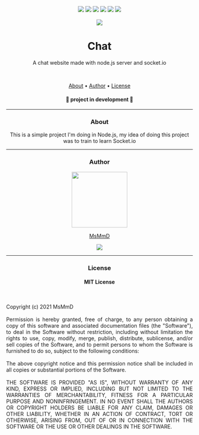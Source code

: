 <div align="center">
  <a href="https://replit.com/@MSMMD"><img src="https://img.shields.io/static/v1?label=Replit&message=MsMmD&color=blue&style=flat"></a>
  <a href="https://chat.msmmd.repl.co"><img src="https://img.shields.io/static/v1?label=Chat&message=site&color=yellow&style=flat"></a>
  <img src="https://img.shields.io/github/watchers/msmmd/chat?color=orange&label=Views">
  <img src="https://img.shields.io/github/forks/msmmd/chat?color=white&label=Forks">
  <a href="https://discord.com/users/714960683967447050"><img src="https://img.shields.io/static/v1?label=Discord&message=MsMmD&color=4402dd&style=flat&logo=discord&logoColor=white"></a>
  <img src="https://img.shields.io/apm/l/vim-mode?color=grenn&label=License">
</div>
<br>
<div align="center"><a href="https://chat.msmmd.repl.co"><img src="https://chat.msmmd.repl.co/src/icon.png"></a></div>
<h1 align="center">Chat</h1>
<p align="center">A chat website made with node.js server and socket.io</p>
<br>
<p align="center">
 <a href="#about">About</a> •
 <a href="#author">Author</a> • 
 <a href="#license">License</a>
</p>
<h4 align="center">
	🚧 <b>project in development</b> 🚧
</h4>
<hr>
<h3 id="about" align="center">About</h3>
<p align="center">This is a simple project I'm doing in Node.js, my idea of doing this project was to train to learn Socket.io</p>
<hr>
<h3 id="author" align="center">Author</h3>
<div align="center"><a href="https://github.com/MSMMD"><img width="150px" src="https://avatars.githubusercontent.com/u/66802964?v=4">
<p align="center">MsMmD<p></a></div>
<div align="center"><a href="https://discord.com/users/714960683967447050"><img src="https://img.shields.io/static/v1?label=Discord&message=MsMmD&color=4402dd&style=flat&logo=discord&logoColor=white"></a></div>
<hr>
<h3 id="license" align="center">License</h3>
<h4 align="center">MIT License</h4>
<br>
<p align="justify">Copyright (c) 2021 MsMmD<br><br>Permission is hereby granted, free of charge, to any person obtaining a copy
of this software and associated documentation files (the "Software"), to deal
in the Software without restriction, including without limitation the rights
to use, copy, modify, merge, publish, distribute, sublicense, and/or sell
copies of the Software, and to permit persons to whom the Software is
furnished to do so, subject to the following conditions:<br><br>The above copyright notice and this permission notice shall be included in all
copies or substantial portions of the Software.<br><br>THE SOFTWARE IS PROVIDED "AS IS", WITHOUT WARRANTY OF ANY KIND, EXPRESS OR
IMPLIED, INCLUDING BUT NOT LIMITED TO THE WARRANTIES OF MERCHANTABILITY,
FITNESS FOR A PARTICULAR PURPOSE AND NONINFRINGEMENT. IN NO EVENT SHALL THE
AUTHORS OR COPYRIGHT HOLDERS BE LIABLE FOR ANY CLAIM, DAMAGES OR OTHER
LIABILITY, WHETHER IN AN ACTION OF CONTRACT, TORT OR OTHERWISE, ARISING FROM,
OUT OF OR IN CONNECTION WITH THE SOFTWARE OR THE USE OR OTHER DEALINGS IN THE
SOFTWARE.</p>
